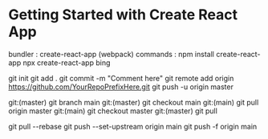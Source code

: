 # Getting Started with Create React App
bundler : create-react-app (webpack)
commands : npm install create-react-app
npx create-react-app bing

<!-- git commands: -->
git init
git add .
git commit -m "Comment here"
git remote add origin https://github.com/YourRepoPrefixHere.git
git push -u origin master

<!-- to merge master & main: -->
git:(master) git branch main
git:(master) git checkout main
git:(main) git pull origin master
git:(main) git checkout master
git:(master) git pull

git pull --rebase
git push --set-upstream origin main
git push -f origin main
